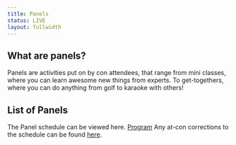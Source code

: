 ```yaml
---
title: Panels
status: LIVE
layout: fullwidth
---
```


<div class="one-full bg-one">
<div class="page-wrapper">

## What are panels?

Panels are activities put on by con attendees, that range from mini classes, where you can learn awesome new things from experts. To get-togethers, where you can do anything from golf to karaoke with others!

</div>
</div>

<!--

<div class="one-full bg-two">
<div class="page-wrapper">

## Want to host a panel?

Excellent! BLFC is highly dependent on amazing individuals, like yourself, to run panels. You can <a href="/host-an-event/">signup here</a>!

</div>
</div>
-->


<div class="one-full bg-three">
<div class="page-wrapper">

## List of Panels

The Panel schedule can be viewed here.
<a class="button" href="/program.pdf/">Program</a>
Any at-con corrections to the schedule can be found <a href="https://twitter.com/search?q=errata%20from%3A%40biggestlittlefc">here</a>.

</div>
</div>
